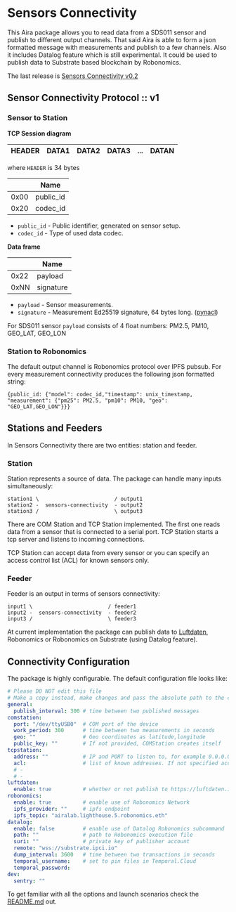 # Sensors Connectivity

This Aira package allows you to read data from a SDS011 sensor and publish to different output channels. That said Aira is able to form a json formatted message with measurements and publish to a few channels. Also it includes Datalog feature which is still experimental. It could be used to publish data to Substrate based blockchain by Robonomics.

The last release is [Sensors Connectivity v0.2](https://github.com/airalab/sensors-connectivity/releases/tag/v0.2)

## Sensor Connectivity Protocol :: v1

### Sensor to Station

**TCP Session diagram**

| HEADER | DATA1 | DATA2 | DATA3 | ... | DATAN |
|--------|-------|-------|-------|-----|-------|

where `HEADER` is 34 bytes

|      | Name      |
|------|-----------|
| 0x00 | public_id |
| 0x20 | codec_id  |

* `public_id` - Public identifier, generated on sensor setup.
* `codec_id` - Type of used data codec.

**Data frame**

|      | Name      |
|------|-----------|
| 0x22 | payload   |
| 0xNN | signature |


* `payload` - Sensor measurements.
* `signature` - Measurement Ed25519 signature, 64 bytes long. ([pynacl](https://github.com/pyca/pynacl))

For SDS011 sensor `payload` consists of 4 float numbers: PM2.5, PM10, GEO_LAT, GEO_LON

### Station to Robonomics

The default output channel is Robonomics protocol over IPFS pubsub. For every measurement connectivity produces the following json formatted string:

```
{public_id: {"model": codec_id,"timestamp": unix_timestamp, "measurement": {"pm25": PM2.5, "pm10": PM10, "geo": "GEO_LAT,GEO_LON"}}}
```

## Stations and Feeders

In Sensors Connectivity there are two entities: station and feeder.

### Station

Station represents a source of data. The package can handle many inputs simultaneously:

```
station1 \                        / output1
station2 -  sensors-connectivity  - output2
station3 /                        \ output3
```

There are COM Station and TCP Station implemented. The first one reads data from a sensor that is connected to a serial port. TCP Station starts a tcp server and listens to incoming connections. 

TCP Station can accept data from every sensor or you can specify an access control list (ACL) for known sensors only.

### Feeder

Feeder is an output in terms of sensors connectivity:

```
input1 \                        / feeder1
input2 -  sensors-connectivity  - feeder2
input3 /                        \ feeder3
```

At current implementation the package can publish data to [Luftdaten](https://meine.luftdaten.info/), Robonomics or Robonomics on Substrate (using Datalog feature).

## Connectivity Configuration

The package is highly configurable. The default configuration file looks like:

```yaml
# Please DO NOT edit this file
# Make a copy instead, make changes and pass the absolute path to the copy in arguments
general:
  publish_interval: 300 # time between two published messages
comstation:
  port: "/dev/ttyUSB0"  # COM port of the device
  work_period: 300      # time between two measurements in seconds
  geo: ""               # Geo coordinates as latitude,longitude
  public_key: ""        # If not provided, COMStation creates itself
tcpstation:
  address: ""           # IP and PORT to listen to, for example 0.0.0.0:31313
  acl:                  # list of known addresses. If not specified accepts from everyone
  # -
  # -
luftdaten:
  enable: true          # whether or not publish to https://luftdaten.info/
robonomics:
  enable: true          # enable use of Robonomics Network
  ipfs_provider: ""     # ipfs endpoint
  ipfs_topic: "airalab.lighthouse.5.robonomics.eth"
datalog:
  enable: false         # enable use of Datalog Robonomics subcommand
  path: ""              # path to Robonomics execution file
  suri: ""              # private key of publisher account
  remote: "wss://substrate.ipci.io"
  dump_interval: 3600   # time between two transactions in seconds
  temporal_username:    # set to pin files in Temporal.Cloud
  temporal_password:
dev:
  sentry: ""
```

To get familiar with all the options and launch scenarios check the [README.md](https://github.com/airalab/sensors-connectivity/tree/v0.2) out.

